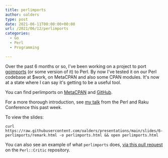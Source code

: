 ```yaml
---
title: perlimports
author: oalders
type: post
date: 2021-06-11T00:00:00+00:00
url: /2021/06/12/perlimports
categories:
  - Go
  - Perl
  - Programming

---
```


Over the past 6 months or so, I've been working on a project to port [goimports](https://pkg.go.dev/golang.org/x/tools/cmd/goimports) (or some version of it) to Perl. By now I've tested it on our Perl codebase at $work, on MetaCPAN and also some CPAN modules. It's now at a state where I can say it's getting to be a useful tool.

You can find perlimports on [MetaCPAN](https://metacpan.org/pod/perlimports) and [GitHub](https://github.com/oalders/App-perlimports).

For a more thorough introduction, see [my talk](https://www.youtube.com/watch?v=fKqxdTbGxYY) from the Perl and Raku Conference this past week. 

To view the slides:

```
curl https://raw.githubusercontent.com/oalders/presentations/main/slides/6-perlimports/remark.html -o perlimports.html && open perlimports.html
```

You can also see an example of what `perlimports` does, [via this pull request](https://github.com/Perl-Critic/Perl-Critic/pull/953/files) on the `Perl::Critic` repository.
